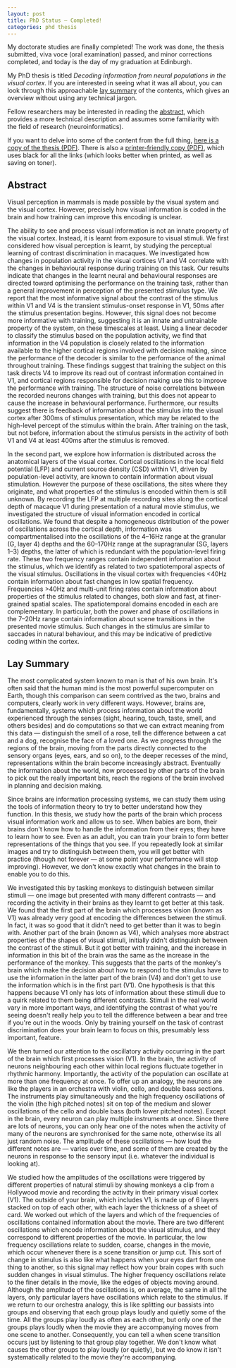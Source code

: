 ```yaml
---
layout: post
title: PhD Status — Completed!
categories: phd thesis
---
```



My doctorate studies are finally completed!
The work was done, the thesis submitted, viva voce (oral examination) passed, and minor corrections completed, and today is the day of my graduation at Edinburgh.

My PhD thesis is titled *Decoding information from neural populations in the visual cortex*.
If you are interested in seeing what it was all about, you can look through this approachable [lay summary](#lay-summary) of the contents, which gives an overview without using any technical jargon.

Fellow researchers may be interested in reading the [abstract](#abstract), which provides a more technical description and assumes some familiarity with the field of research (neuroinformatics).

If you want to delve into some of the content from the full thing, [here is a copy of the thesis (PDF)][thesis-pdf].
There is also a [printer-friendly copy (PDF)][thesis-print-pdf], which uses black for all the links (which looks better when printed, as well as saving on toner).


[thesis-pdf]: /LoweSC_PhD_thesis.pdf
[thesis-print-pdf]: /LoweSC_PhD_thesis_printfriendly.pdf
[thesis-abstract-pdf]: /LoweSC_PhD_abstract.pdf
[thesis-laysummary-pdf]: /LoweSC_PhD_laysummary.pdf


## Abstract

Visual perception in mammals is made possible by the visual system and the visual cortex.
However, precisely how visual information is coded in the brain and how training can improve this encoding is unclear.

The ability to see and process visual information is not an innate property of the visual cortex.
Instead, it is learnt from exposure to visual stimuli.
We first considered how visual perception is learnt, by studying the perceptual learning of contrast discrimination in macaques.
We investigated how changes in population activity in the visual cortices V1 and V4 correlate with the changes in behavioural response during training on this task.
Our results indicate that changes in the learnt neural and behavioural responses are directed toward optimising the performance on the training task, rather than a general improvement in perception of the presented stimulus type.
We report that the most informative signal about the contrast of the stimulus within V1 and V4 is the transient stimulus-onset response in V1, 50ms after the stimulus presentation begins.
However, this signal does not become more informative with training, suggesting it is an innate and untrainable property of the system, on these timescales at least.
Using a linear decoder to classify the stimulus based on the population activity, we find that information in the V4 population is closely related to the information available to the higher cortical regions involved with decision making, since the performance of the decoder is similar to the performance of the animal throughout training.
These findings suggest that training the subject on this task directs V4 to improve its read out of contrast information contained in V1, and cortical regions responsible for decision making use this to improve the performance with training.
The structure of noise correlations between the recorded neurons changes with training, but this does not appear to cause the increase in behavioural performance.
Furthermore, our results suggest there is feedback of information about the stimulus into the visual cortex after 300ms of stimulus presentation, which may be related to the high-level percept of the stimulus within the brain.
After training on the task, but not before, information about the stimulus persists in the activity of both V1 and V4 at least 400ms after the stimulus is removed.

In the second part, we explore how information is distributed across the anatomical layers of the visual cortex.
Cortical oscillations in the local field potential (LFP) and current source density (CSD) within V1, driven by population-level activity, are known to contain information about visual stimulation.
However the purpose of these oscillations, the sites where they originate, and what properties of the stimulus is encoded within them is still unknown.
By recording the LFP at multiple recording sites along the cortical depth of macaque V1 during presentation of a natural movie stimulus, we investigated the structure of visual information encoded in cortical oscillations.
We found that despite a homogeneous distribution of the power of oscillations across the cortical depth, information was compartmentalised into the oscillations of the 4–16Hz range at the granular (G, layer 4) depths and the 60–170Hz range at the supragranular (SG, layers 1–3) depths, the latter of which is redundant with the population-level firing rate.
These two frequency ranges contain independent information about the stimulus, which we identify as related to two spatiotemporal aspects of the visual stimulus.
Oscillations in the visual cortex with frequencies <40Hz contain information about fast changes in low spatial frequency.
Frequencies >40Hz and multi-unit firing rates contain information about properties of the stimulus related to changes, both slow and fast, at finer-grained spatial scales.
The spatiotemporal domains encoded in each are complementary.
In particular, both the power and phase of oscillations in the 7–20Hz range contain information about scene transitions in the presented movie stimulus.
Such changes in the stimulus are similar to saccades in natural behaviour, and this may be indicative of predictive coding within the cortex.


## Lay Summary

The most complicated system known to man is that of his own brain.
It's often said that the human mind is the most powerful supercomputer on Earth, though this comparison can seem contrived as the two, brains and computers, clearly work in very different ways.
However, brains are, fundamentally, systems which process information about the world experienced through the senses (sight, hearing, touch, taste, smell, and others besides) and do computations so that we can extract meaning from this data — distinguish the smell of a rose, tell the difference between a cat and a dog, recognise the face of a loved one.
As we progress through the regions of the brain, moving from the parts directly connected to the sensory organs (eyes, ears, and so on), to the deeper recesses of the mind, representations within the brain become increasingly abstract.
Eventually the information about the world, now processed by other parts of the brain to pick out the really important bits, reach the regions of the brain involved in planning and decision making.

Since brains are information processing systems, we can study them using the tools of information theory to try to better understand how they function.
In this thesis, we study how the parts of the brain which process visual information work and allow us to see.
When babies are born, their brains don't know how to handle the information from their eyes; they have to learn how to see.
Even as an adult, you can train your brain to form better representations of the things that you see.
If you repeatedly look at similar images and try to distinguish between them, you will get better with practice (though not forever — at some point your performance will stop improving).
However, we don't know exactly what changes in the brain to enable you to do this.

We investigated this by tasking monkeys to distinguish between similar stimuli — one image but presented with many different contrasts — and recording the activity in their brains as they learnt to get better at this task.
We found that the first part of the brain which processes vision (known as V1) was already very good at encoding the differences between the stimuli.
In fact, it was so good that it didn't need to get better than it was to begin with.
Another part of the brain (known as V4), which analyses more abstract properties of the shapes of visual stimuli, initially didn't distinguish between the contrast of the stimuli.
But it got better with training, and the increase in information in this bit of the brain was the same as the increase in the performance of the monkey.
This suggests that the parts of the monkey's brain which make the decision about how to respond to the stimulus have to use the information in the latter part of the brain (V4) and don't get to use the information which is in the first part (V1).
One hypothesis is that this happens because V1 only has lots of information about these stimuli due to a quirk related to them being different contrasts.
Stimuli in the real world vary in more important ways, and identifying the contrast of what you're seeing doesn't really help you to tell the difference between a bear and tree if you're out in the woods.
Only by training yourself on the task of contrast discrimination does your brain learn to focus on this, presumably less important, feature.

We then turned our attention to the oscillatory activity occurring in the part of the brain which first processes vision (V1).
In the brain, the activity of neurons neighbouring each other within local regions fluctuate together in rhythmic harmony.
Importantly, the activity of the population can oscillate at more than one frequency at once.
To offer up an analogy, the neurons are like the players in an orchestra with violin, cello, and double bass sections.
The instruments play simultaneously and the high frequency oscillations of the violin (the high pitched notes) sit on top of the medium and slower oscillations of the cello and double bass (both lower pitched notes).
Except in the brain, every neuron can play multiple instruments at once.
Since there are lots of neurons, you can only hear one of the notes when the activity of many of the neurons are synchronised for the same note, otherwise its all just random noise.
The amplitude of these oscillations — how loud the different notes are — varies over time, and some of them are created by the neurons in response to the sensory input (i.e. whatever the individual is looking at).

We studied how the amplitudes of the oscillations were triggered by different properties of natural stimuli by showing monkeys a clip from a Hollywood movie and recording the activity in their primary visual cortex (V1).
The outside of your brain, which includes V1, is made up of 6 layers stacked on top of each other, with each layer the thickness of a sheet of card.
We worked out which of the layers and which of the frequencies of oscillations contained information about the movie.
There are two different oscillations which encode information about the visual stimulus, and they correspond to different properties of the movie.
In particular, the low frequency oscillations relate to sudden, coarse, changes in the movie, which occur whenever there is a scene transition or jump cut.
This sort of change in stimulus is also like what happens when your eyes dart from one thing to another, so this signal may reflect how your brain copes with such sudden changes in visual stimulus.
The higher frequency oscillations relate to the finer details in the movie, like the edges of objects moving around.
Although the amplitude of the oscillations is, on average, the same in all the layers, only particular layers have oscillations which relate to the stimulus.
If we return to our orchestra analogy, this is like splitting our bassists into groups and observing that each group plays loudly and quietly some of the time.
All the groups play loudly as often as each other, but only one of the groups plays loudly when the movie they are accompanying moves from one scene to another.
Consequently, you can tell a when scene transition occurs just by listening to that group play together.
We don't know what causes the other groups to play loudly (or quietly), but we do know it isn't systematically related to the movie they're accompanying.
